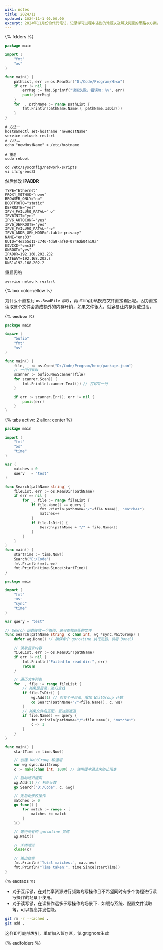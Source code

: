```yaml
---
wiki: notes
title: 2024/11
updated: 2024-11-1 00:00:00
excerpt: 2024年11月份的代码笔记，记录学习过程中遇到的难题以及解决问题的思路与方案。
---
```


{% folders %}

<!-- folder golang遍历文件夹，判断子文件类型 -->

```go
package main

import (
	"fmt"
	"os"
)

func main() {
	pathList, err := os.ReadDir("D:/Code/Program/Hexo")
	if err != nil {
		errMsg := fmt.Sprintf("读取失败，错误为：%v", err)
		panic(errMsg)
	}
	for _, pathName := range pathList {
		fmt.Println(pathName.Name(), pathName.IsDir())
	}
}
```

<!-- folder Linux修改主机名 -->

```shell
# 方法一
hostnamectl set-hostname "newHostName"
service network restart
# 方法二
echo "newHostName" > /etc/hostname

# 重启
sudo reboot
```

<!-- folder Linux修改ip地址 -->

```shell
cd /etc/sysconfig/network-scripts
vi ifcfg-ens33
```

然后修改 **IPADDR**

```shell
TYPE="Ethernet"
PROXY_METHOD="none"
BROWSER_ONLY="no"
BOOTPROTO="static"
DEFROUTE="yes"
IPV4_FAILURE_FATAL="no"
IPV6INIT="yes"
IPV6_AUTOCONF="yes"
IPV6_DEFROUTE="yes"
IPV6_FAILURE_FATAL="no"
IPV6_ADDR_GEN_MODE="stable-privacy"
NAME="ens33"
UUID="4e255d11-c746-4da9-af60-07462b04a19a"
DEVICE="ens33"
ONBOOT="yes"
IPADDR=192.168.202.202
GATEWAY=192.168.202.2
DNS1=192.168.202.2
```

重启网络

```shell
service network restart
```

<!-- folder golang如何读取文件内容 -->

{% box color:yellow %}

为什么不直接用 `os.ReadFile` 读取，再 string()转换成文件直接输出呢。因为直接读取整个文件会造成额外的内存开销，如果文件很大，就容易让内存负载过高，

{% endbox %}

```go
package main

import (
	"bufio"
	"fmt"
	"os"
)

func main() {
	file, _ := os.Open("D:/Code/Program/hexo/package.json")
	// 一行行读取
	scanner := bufio.NewScanner(file)
	for scanner.Scan() {
		fmt.Println(scanner.Text()) // 打印每一行
	}

	if err := scanner.Err(); err != nil {
		panic(err)
	}
}
```

<!-- folder golang如何使用channel优化读取速度 -->

{% tabs active: 2 align: center %}

<!-- tab 不使用goroutine -->

```go
package main

import (
	"fmt"
	"os"
	"time"
)

var (
	matches = 0
	query   = "test"
)

func Search(pathName string) {
	fileList, err := os.ReadDir(pathName)
	if err == nil {
		for _, file := range fileList {
			if file.Name() == query {
				fmt.Println(pathName+"/"+file.Name(), "matches")
				matches++
			}
			if file.IsDir() {
				Search(pathName + "/" + file.Name())
			}
		}
	}
}
func main() {
	startTime := time.Now()
	Search("D:/Code")
	fmt.Println(matches)
	fmt.Println(time.Since(startTime))
}
```

<!-- tab 使用goroutine -->

```go
package main

import (
	"fmt"
	"os"
	"sync"
	"time"
)

var query = "test"

// Search 函数接收一个路径，递归查找匹配的文件
func Search(pathName string, c chan int, wg *sync.WaitGroup) {
	defer wg.Done() // 确保每个 goroutine 执行完后，调用 Done()

	// 读取目录内容
	fileList, err := os.ReadDir(pathName)
	if err != nil {
		fmt.Println("Failed to read dir:", err)
		return
	}

	// 遍历文件列表
	for _, file := range fileList {
		// 如果是目录，递归查找
		if file.IsDir() {
			wg.Add(1) // 对每个子目录，增加 WaitGroup 计数
			go Search(pathName+"/"+file.Name(), c, wg)
		}
		// 如果文件名匹配，发送到通道
		if file.Name() == query {
			fmt.Println(pathName+"/"+file.Name(), "matches")
			c <- 1
		}
	}
}

func main() {
	startTime := time.Now()

	// 创建 WaitGroup 和通道
	var wg sync.WaitGroup
	c := make(chan int, 1000) // 使用缓冲通道来防止阻塞

	// 启动递归搜索
	wg.Add(1) // 初始计数
	go Search("D:/Code", c, &wg)

	// 先启动接收操作
	matches := 0
	go func() {
		for match := range c {
			matches += match
		}
	}()

	// 等待所有的 goroutine 完成
	wg.Wait()

	// 关闭通道
	close(c)

	// 输出结果
	fmt.Println("Total matches:", matches)
	fmt.Println("Time taken:", time.Since(startTime))
}
```

{% endtabs %}

<!-- folder golang互斥锁和读写锁的运用场景 -->

- 对于互斥锁，在对共享资源进行频繁的写操作且不希望同时有多个协程进行读写操作的场景下使用。
- 对于读写锁，在读操作远多于写操作的场景下，如缓存系统、配置文件读取等，可以提高并发性能。

<!-- folder 更新.gitignore发现文件已经加入缓冲区 -->

```bash
git rm -r --cached .
git add .
```
这样即可删除索引，重新加入暂存区，使.gitignore生效

{% endfolders %}
